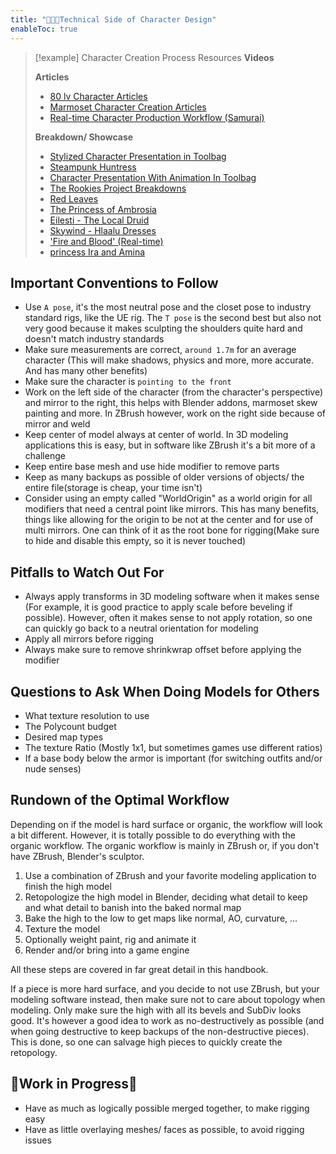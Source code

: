 ```yaml
---
title: "👩🏽‍💻Technical Side of Character Design"
enableToc: true
---
```


>[!example] Character Creation Process Resources
>**Videos**
>
>**Articles**
>- [80 lv Character Articles](https://80.lv/articles/character-art/)
>- [Marmoset Character Creation Articles](https://marmoset.co/category/toolbag-tutorials/character/)
>- [Real-time Character Production Workflow (Samurai)](https://discover.therookies.co/2021/05/06/real-time-character-production-workflow-for-games/)
>
>**Breakdown/ Showcase**
>- [Stylized Character Presentation in Toolbag](https://marmoset.co/posts/stylized-character-presentation-in-toolbag/)
>- [Steampunk Huntress](https://3dtotal.com/tutorials/t/3d-character-sculpting-a-guide#article-introduction)
>- [Character Presentation With Animation In Toolbag](https://marmoset.co/posts/level-up-your-character-presentation-with-animation-in-toolbag/)
>- [The Rookies Project Breakdowns](https://www.therookies.co/projects)
>- [Red Leaves](https://www.therookies.co/projects/24395)
>- [The Princess of Ambrosia](https://www.therookies.co/projects/26638)
>- [Eilesti - The Local Druid](https://www.therookies.co/projects/22802)
>- [Skywind - Hlaalu Dresses](https://www.therookies.co/projects/28231)
>- ['Fire and Blood' (Real-time)](https://www.therookies.co/projects/24581)
>- [princess Ira and Amina](https://www.therookies.co/projects/29502)


## Important Conventions to Follow
- Use `A pose`, it's the most neutral pose and the closet pose to industry standard rigs, like the UE rig. The `T pose` is the second best but also not very good because it makes sculpting the shoulders quite hard and doesn't match industry standards
- Make sure measurements are correct, `around 1.7m` for an average character (This will make shadows, physics and more, more accurate. And has many other benefits)
- Make sure the character is `pointing to the front`
- Work on the left side of the character (from the character's perspective) and mirror to the right, this helps with Blender addons, marmoset skew painting and more. In ZBrush however, work on the right side because of mirror and weld
- Keep center of model always at center of world. In 3D modeling applications this is easy, but in software like ZBrush it's a bit more of a challenge
- Keep entire base mesh and use hide modifier to remove parts
- Keep as many backups as possible of older versions of objects/ the entire file(storage is cheap, your time isn't)
- Consider using an empty called "WorldOrigin" as a world origin for all modifiers that need a central point like mirrors. This has many benefits, things like allowing for the origin to be not at the center and for use of multi mirrors. One can think of it as the root bone for rigging(Make sure to hide and disable this empty, so it is never touched)

## Pitfalls to Watch Out For
- Always apply transforms in 3D modeling software when it makes sense (For example, it is good practice to apply scale before beveling if possible). However, often it makes sense to not apply rotation, so one can quickly go back to a neutral orientation for modeling
- Apply all mirrors before rigging
- Always make sure to remove shrinkwrap offset before applying the modifier

## Questions to Ask When Doing Models for Others
- What texture resolution to use
- The Polycount budget
- Desired map types
- The texture Ratio (Mostly 1x1, but sometimes games use different ratios)
- If a base body below the armor is important (for switching outfits and/or nude senses)


## Rundown of the Optimal Workflow

Depending on if the model is hard surface or organic, the workflow will look a bit different. However, it is totally possible to do everything with the organic workflow. The organic workflow is mainly in ZBrush or, if you don't have ZBrush, Blender's sculptor.

1. Use a combination of ZBrush and your favorite modeling application to finish the high model
2. Retopologize the high model in Blender, deciding what detail to keep and what detail to banish into the baked normal map
3. Bake the high to the low to get maps like normal, AO, curvature, ...
4. Texture the model
5. Optionally weight paint, rig and animate it
6. Render and/or bring into a game engine

All these steps are covered in far great detail in this handbook.

If a piece is more hard surface, and you decide to not use ZBrush, but your modeling software instead, then make sure not to care about topology when modeling. Only make sure the high with all its bevels and SubDiv looks good. It's however a good idea to work as no-destructively as possible (and when going destructive to keep backups of the non-destructive pieces). This is done, so one can salvage high pieces to quickly create the retopology.

## 🚧Work in Progress🚧
- Have as much as logically possible merged together, to make rigging easy
- Have as little overlaying meshes/ faces as possible, to avoid rigging issues